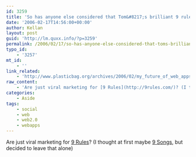 ```yaml
---
id: 3259
title: 'So has anyone else considered that Tom&#8217;s brilliant 9 rules'
date: '2006-02-17T14:56:00+00:00'
author: Kellan
layout: post
guid: 'http://lm.quxx.info/?p=3259'
permalink: /2006/02/17/so-has-anyone-else-considered-that-toms-brilliant-9-rules/
typo_id:
    - '3257'
mt_id:
    - ''
link_related:
    - 'http://www.plasticbag.org/archives/2006/02/my_future_of_web_apps_slides.shtml'
raw_content:
    - 'Are just viral marketing for [9 Rules](http://9rules.com/)? (I thought at first maybe [9 Songs](http://www.imdb.com/title/tt0411705/), but decided to leave that alone)'
categories:
    - Aside
tags:
    - social
    - web
    - web2.0
    - webapps
---
```


Are just viral marketing for [9 Rules](http://9rules.com/)? (I thought at first maybe [9 Songs](http://www.imdb.com/title/tt0411705/), but decided to leave that alone)